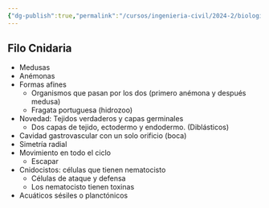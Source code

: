 ```yaml
---
{"dg-publish":true,"permalink":"/cursos/ingenieria-civil/2024-2/biologia-de-organismos-y-comunidades/1-origen-de-la-vida-y-diversidad-de-organismos/1-5-diversidad-de-animales/el-reino-animalia/2-subreino-eumetazoa/1-radiata-o-coelenterata/1-filo-cnidaria/filo-cnidaria/","tags":["P1BIO110C","C2BIO110C"]}
---
```


## Filo Cnidaria
- Medusas
- Anémonas
- Formas afines
	- Organismos que pasan por los dos (primero anémona y después medusa)
	- Fragata portuguesa (hidrozoo)
- Novedad: Tejidos verdaderos y capas germinales
	- Dos capas de tejido, ectodermo y endodermo. (Diblásticos)
- Cavidad gastrovascular con un solo orificio (boca)
- Simetría radial
- Movimiento en todo el ciclo
	- Escapar
- Cnidocistos: células que tienen nematocisto
	- Células de ataque y defensa
	- Los nematocisto tienen toxinas
- Acuáticos sésiles o planctónicos